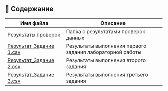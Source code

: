## 📁 Содержание

| Имя файла | Описание |
|------------|-----------|
| [Результаты проверок](./Результаты%20проверок) | Папка с результатами проверок данных|
| [Результат_Задание 1.csv](./Результат_Задание%201.csv) | Результаты выполнения первого задания лабораторной работы |
| [Результат_Задание 2.csv](./Результат_Задание%202.csv) | Результаты выполнения второго задания |
| [Результат_Задание 3.csv](./Результат_Задание%203.csv) | Результаты выполнения третьего задания |
